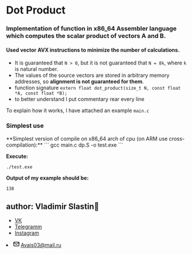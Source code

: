 # Dot Product

<h3>Implementation of function in x86_64 Assembler language which computes the scalar product of vectors A and B.</h3>
<h4>Used vector AVX instructions to minimize the number of calculations.</h4>

+ It is guaranteed that `N > 0`, but it is not guaranteed that `N = 8k`, where `k` is natural number.
+ The values of the source vectors are stored in arbitrary memory addresses, so **alignment is not guaranteed for them**.
+ function signature `extern float dot_product(size_t N, const float *A, const float *B);`
+ to better understand I put commentary rear every line 

To explain how it works, I have attached an example `main.c`

<h3>Simplest use</h3>
**Simplest version of compile on x86_64 arch of cpu (on ARM use cross-compilation):**
```
gcc main.c dp.S -o test.exe
```

**Execute:**
```
./test.exe
```

**Output of my example should be:**
```
138
```

<h2>author: Vladimir Slastin🤙</h2>

+ [VK](https://vk.com/vovchik1902)
+ [Telegramm](https://www.t.me/SlastinVA)
+ [Instagram](https://www.instagram.com/dreaminngman)
<li itemprop="email" aria-label="Email: Avais03@mail.ru" class="vcard-detail pt-1 css-truncate css-truncate-target "><svg class="octicon octicon-mail" viewBox="0 0 16 16" version="1.1" width="16" height="16" aria-hidden="true"><path fill-rule="evenodd" d="M1.75 2A1.75 1.75 0 000 3.75v.736a.75.75 0 000 .027v7.737C0 13.216.784 14 1.75 14h12.5A1.75 1.75 0 0016 12.25v-8.5A1.75 1.75 0 0014.25 2H1.75zM14.5 4.07v-.32a.25.25 0 00-.25-.25H1.75a.25.25 0 00-.25.25v.32L8 7.88l6.5-3.81zm-13 1.74v6.441c0 .138.112.25.25.25h12.5a.25.25 0 00.25-.25V5.809L8.38 9.397a.75.75 0 01-.76 0L1.5 5.809z"></path></svg>
          <a class="u-email Link--primary " href="mailto:Avais03@mail.ru">Avais03@mail.ru</a>
</li>